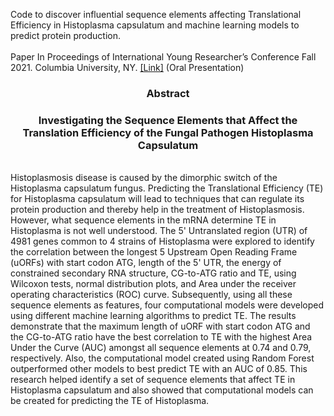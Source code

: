 Code to discover influential sequence elements affecting Translational Efficiency in Histoplasma capsulatum and machine learning models to predict protein production.
<br>
<br> Paper In Proceedings of International Young Researcher’s Conference Fall 2021. Columbia University, NY. [[Link]](https://past.the-iyrc.org/annika-viswesh.html) (Oral Presentation)
<h3 align="center">Abstract</h3>
<h3 align="center">Investigating the Sequence Elements that Affect the Translation Efficiency of the Fungal Pathogen Histoplasma Capsulatum</h3> 
<br>Histoplasmosis disease is caused by the dimorphic switch of the Histoplasma capsulatum fungus. Predicting the Translational Efficiency (TE) for Histoplasma capsulatum will lead to techniques that can regulate its protein production and thereby help in the treatment of Histoplasmosis. However, what sequence elements in the mRNA determine TE in Histoplasma is not well understood. The 5' Untranslated region (UTR) of 4981 genes common to 4 strains of Histoplasma were explored to identify the correlation between the longest 5 Upstream Open Reading Frame (uORFs) with start codon ATG, length of the 5' UTR, the energy of constrained secondary RNA structure, CG-to-ATG ratio and TE, using Wilcoxon tests, normal distribution plots, and Area under the receiver operating characteristics (ROC) curve. Subsequently, using all these sequence elements as features, four computational models were developed using different machine learning algorithms to predict TE. The results demonstrate that the maximum length of uORF with start codon ATG and the CG-to-ATG ratio have the best correlation to TE with the highest Area Under the Curve (AUC) amongst all sequence elements at 0.74 and 0.79, respectively. Also, the computational model created using Random Forest outperformed other models to best predict TE with an AUC of 0.85. This research helped identify a set of sequence elements that affect TE in Histoplasma capsulatum and also showed that computational models can be created for predicting the TE of Histoplasma.
